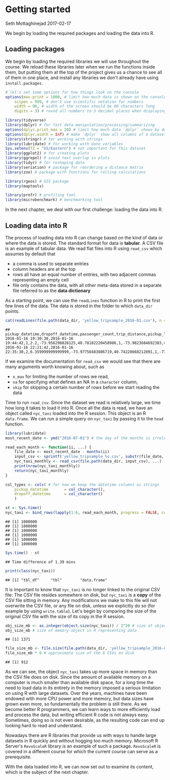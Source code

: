 Getting started
================
Seth Mottaghinejad
2017-02-17

We begin by loading the required packages and loading the data into R.

Loading packages
----------------

We begin by loading the required libraries we will use throughout the course. We reload these libraries later when we run the functions inside them, but putting them at the top of the project gives us a chance to see all of them in one place, and install any libraries we don't already have using `install.packages`.

``` r
# let's set some options for how things look on the console
options(max.print = 1000, # limit how much data is shown on the console
    scipen = 999, # don't use scientific notation for numbers
    width = 90, # width of the screen should be 80 characters long
    digits = 3) # round all numbers to 3 decimal places when displaying them

library(tidyverse)
library(dplyr) # for fast data manipulation/processing/summarizing
options(dplyr.print_max = 20) # limit how much data `dplyr` shows by default
options(dplyr.width = Inf) # make `dplyr` show all columns of a dataset
library(stringr) # for working with strings
library(lubridate) # for working with date variables
Sys.setenv(TZ = "US/Eastern") # not important for this dataset
library(ggplot2) # for creating plots
library(ggrepel) # avoid text overlap in plots
library(tidyr) # for reshaping data
library(seriation) # package for reordering a distance matrix
library(zoo) # package with functions for rolling calculations

library(rgeos) # GIS package
library(maptools)

library(profr) # profiling tool
library(microbenchmark) # benchmarking tool
```

In the next chapter, we deal with our first challenge: loading the data into R.

Loading data into R
-------------------

The process of loading data into R can change based on the kind of data or where the data is stored. The standard format for data is **tabular**. A CSV file is an example of tabular data. We read flat files into R using `read_csv` which assumes by default that

-   a comma is used to separate entries
-   column headers are at the top
-   rows all have an equal number of entries, with two adjacent commas representing an empty cell
-   file only contains the data, with all other meta-data stored in a separate file referred to as the **data dictionary**

As a starting point, we can use the `readLines` function in R to print the first few lines of the data. The data is stored in the folder to which `data_dir` points.

``` r
cat(readLines(file.path(data_dir, 'yellow_tripsample_2016-01.csv'), n = 3)) # print the first 3 lines of the file
```

    ## pickup_datetime,dropoff_datetime,passenger_count,trip_distance,pickup_longitude,pickup_latitude,rate_code_id,dropoff_longitude,dropoff_latitude,payment_type,fare_amount,extra,mta_tax,tip_amount,tolls_amount,improvement_surcharge,total_amount 2016-01-16 19:30:38,2016-01-16 19:44:42,1,2.2,-73.956298828125,40.78182220458986,1,-73.9823684692383,40.77283096313477,1,11.5,0.0,0.5,3.0,0.0,0.3,15.3 2016-01-16 22:21:42,2016-01-16 22:35:30,2,6.359999999999999,-73.97758483886719,40.74228668212891,1,-73.985595703125,40.685646057128906,1,19.5,0.5,0.5,5.2,0.0,0.3,26.0

If we examine the documentation for `read_csv` we would see that there are many arguments worth knowing about, such as

-   `n_max` for limiting the number of rows we read,
-   `na` for specifying what defines an NA in a `character` column,
-   `skip` for skipping a certain number of rows before we start reading the data

Time to run `read_csv`. Since the dataset we read is relatively large, we time how long it takes to load it into R. Once all the data is read, we have an object called `nyc_taxi` loaded into the R session. This object is an R `data.frame`. We can run a simple query on `nyc_taxi` by passing it to the `head` function.

``` r
library(lubridate)
most_recent_date <- ymd("2016-07-01") # the day of the months is irrelevant

read_each_month <- function(ii, ...) {
    file_date <- most_recent_date - months(ii)
    input_csv <- sprintf('yellow_tripsample_%s.csv', substr(file_date, 1, 7))
    nyc_taxi_monthly <- read_csv(file.path(data_dir, input_csv), ...)
    print(nrow(nyc_taxi_monthly))
    return(nyc_taxi_monthly)
}

col_types <- cols( # for now we keep the datetime columns as strings
    pickup_datetime       = col_character(),
    dropoff_datetime      = col_character()
    )

st <- Sys.time()
nyc_taxi <- bind_rows(lapply(1:6, read_each_month, progress = FALSE, col_types = col_types))
```

    ## [1] 1000000
    ## [1] 1000000
    ## [1] 1000000
    ## [1] 1000000
    ## [1] 1000000
    ## [1] 1000000

``` r
Sys.time() - st
```

    ## Time difference of 1.39 mins

``` r
print(class(nyc_taxi))
```

    ## [1] "tbl_df"     "tbl"        "data.frame"

It is important to know that `nyc_taxi` is no longer linked to the original CSV file: The CSV file resides somewhere on disk, but `nyc_taxi` is a **copy** of the CSV file sitting in memory. Any modifications we make to this file will not overwrite the CSV file, or any file on disk, unless we explicitly do so (for example by using `write.table`). Let's begin by comparing the size of the original CSV file with the size of its copy in the R session.

``` r
obj_size_mb <- as.integer(object.size(nyc_taxi)) / 2^20 # size of object in memory (we divide by 2^20 to convert from bytes to megabytes)
obj_size_mb # size of memory object in R representing data
```

    ## [1] 1371

``` r
file_size_mb <- file.size(file.path(data_dir, 'yellow_tripsample_2016-01.csv')) / 2^20 # size of the original file
file_size_mb * 6 # approximate size of the 6 CSVs on disk
```

    ## [1] 912

As we can see, the object `nyc_taxi` takes up more space in memory than the CSV file does on disk. Since the amount of available memory on a computer is much smaller than available disk space, for a long time the need to load data in its entirety in the memory imposed a serious limitation on using R with large datasets. Over the years, machines have been endowed with more CPU power and more memory, but data sizes have grown even more, so fundamentally the problem is still there. As we become better R programmers, we can learn ways to more efficiently load and process the data, but writing efficient R code is not always easy. Sometimes, doing so is not even desirable, as the resulting code can end up looking hard to read and understand.

Nowadays there are R libraries that provide us with ways to handle large datasets in R quickly and without hogging too much memory. Microsoft R Server's `RevoScaleR` library is an example of such a package. `RevoScaleR` is covered in a different course for which the current course can serve as a prerequisite.

With the data loaded into R, we can now set out to examine its content, which is the subject of the next chapter.
